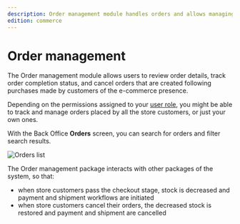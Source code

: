 ```yaml
---
description: Order management module handles orders and allows managing orders in the system.
edition: commerce
---
```


# Order management

The Order management module allows users to review order details, track order completion status, and cancel orders that are created following purchases made by customers of the e-commerce presence.

Depending on the permissions assigned to your [user role](permissions_and_users.md), you might be able to track and manage orders placed by all the store customers, or just your own ones.

With the Back Office **Orders** screen, you can search for orders and filter search results. 

![Orders list](order_list.png "Orders list")

The Order management package interacts with other packages of the system, so that:

- when store customers pass the checkout stage, stock is decreased and payment and shipment workflows are initiated
- when store customers cancel their orders, the decreased stock is restored and payment and shipment are cancelled

